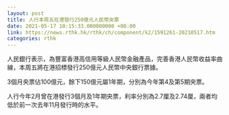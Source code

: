 ```yaml
---
layout: post
title: 人行本周五在港發行250億元人民幣央票
date: 2021-05-17 10:15:33.000000000 +08:00
link: https://news.rthk.hk/rthk/ch/component/k2/1591261-20210517.htm
categories: rthk
---
```


人民銀行表示，為豐富香港高信用等級人民幣金融產品，完善香港人民幣收益率曲線，本周五將在港招標發行250億元人民幣中央銀行票據。

3個月央票佔100億元，餘下150億元屬1年期，分別為今年第4及第5期央票。

人行今年2月曾在港發行3個月及1年期央票，利率分別為2.7厘及2.74厘，兩者均低於前一次去年11月發行時的水平。

